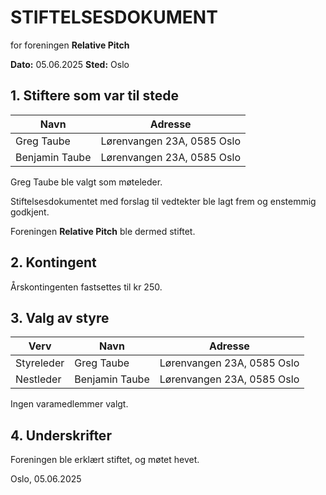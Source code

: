 # STIFTELSESDOKUMENT

for foreningen **Relative Pitch**

**Dato:** 05.06.2025
**Sted:** Oslo

## 1. Stiftere som var til stede

| Navn | Adresse |
|------|---------|
| Greg Taube | Lørenvangen 23A, 0585 Oslo |
| Benjamin Taube | Lørenvangen 23A, 0585 Oslo |

Greg Taube ble valgt som møteleder.

Stiftelsesdokumentet med forslag til vedtekter ble lagt frem og enstemmig godkjent.

Foreningen **Relative Pitch** ble dermed stiftet.

## 2. Kontingent

Årskontingenten fastsettes til kr 250.

## 3. Valg av styre

| Verv | Navn | Adresse |
|------|------|---------|
| Styreleder | Greg Taube | Lørenvangen 23A, 0585 Oslo |
| Nestleder | Benjamin Taube | Lørenvangen 23A, 0585 Oslo |

Ingen varamedlemmer valgt.

## 4. Underskrifter

Foreningen ble erklært stiftet, og møtet hevet.

Oslo, 05.06.2025
